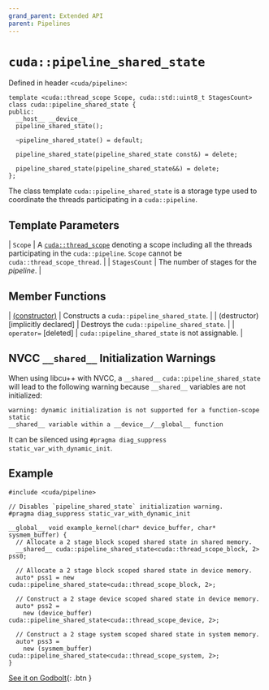 ```yaml
---
grand_parent: Extended API
parent: Pipelines
---
```


# `cuda::pipeline_shared_state`

Defined in header `<cuda/pipeline>`:

```cuda
template <cuda::thread_scope Scope, cuda::std::uint8_t StagesCount>
class cuda::pipeline_shared_state {
public:
  __host__ __device__
  pipeline_shared_state();

  ~pipeline_shared_state() = default;

  pipeline_shared_state(pipeline_shared_state const&) = delete;

  pipeline_shared_state(pipeline_shared_state&&) = delete;
};
```

The class template `cuda::pipeline_shared_state` is a storage type used to
  coordinate the threads participating in a `cuda::pipeline`.

## Template Parameters

| `Scope`       | A [`cuda::thread_scope`] denoting a scope including all the threads participating in the `cuda::pipeline`. `Scope` cannot be `cuda::thread_scope_thread`. |
| `StagesCount` | The number of stages for the _pipeline_.                                                                                                                  |

## Member Functions

| [(constructor)]                    | Constructs a `cuda::pipeline_shared_state`.      |
| (destructor) [implicitly declared] | Destroys the `cuda::pipeline_shared_state`. |
| `operator=` [deleted]              | `cuda::pipeline_shared_state` is not assignable. |

## NVCC `__shared__` Initialization Warnings

When using libcu++ with NVCC, a `__shared__` `cuda::pipeline_shared_state` will
  lead to the following warning because `__shared__` variables are not
  initialized:

```
warning: dynamic initialization is not supported for a function-scope static
__shared__ variable within a __device__/__global__ function
```

It can be silenced using `#pragma diag_suppress static_var_with_dynamic_init`.

## Example

```cuda
#include <cuda/pipeline>

// Disables `pipeline_shared_state` initialization warning.
#pragma diag_suppress static_var_with_dynamic_init

__global__ void example_kernel(char* device_buffer, char* sysmem_buffer) {
  // Allocate a 2 stage block scoped shared state in shared memory.
  __shared__ cuda::pipeline_shared_state<cuda::thread_scope_block, 2> pss0;

  // Allocate a 2 stage block scoped shared state in device memory.
  auto* pss1 = new cuda::pipeline_shared_state<cuda::thread_scope_block, 2>;

  // Construct a 2 stage device scoped shared state in device memory.
  auto* pss2 =
    new (device_buffer) cuda::pipeline_shared_state<cuda::thread_scope_device, 2>;

  // Construct a 2 stage system scoped shared state in system memory.
  auto* pss3 =
    new (sysmem_buffer) cuda::pipeline_shared_state<cuda::thread_scope_system, 2>;
}
```

[See it on Godbolt](https://godbolt.org/z/xf93xT){: .btn }


[`cuda::thread_scope`]: ../thread_scopes.md

[(constructor)]: ./pipeline_shared_state/constructor.md
